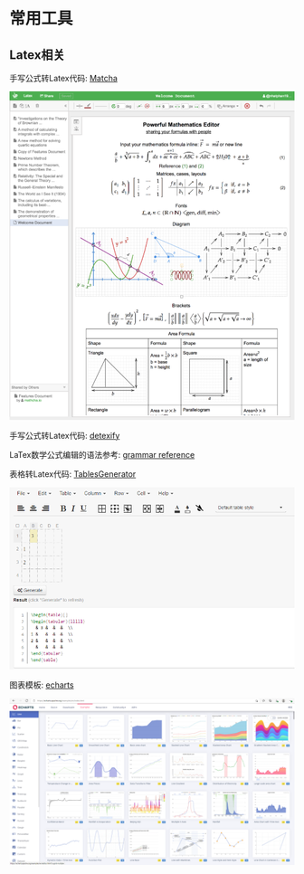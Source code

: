 # 常用工具

## Latex相关
手写公式转Latex代码: [Matcha](https://www.mathcha.io/)

![Matcha](mathcha.png)

手写公式转Latex代码: [detexify](http://detexify.kirelabs.org/classify.html)

LaTex数学公式编辑的语法参考: [grammar reference](https://math.meta.stackexchange.com/questions/5020/mathjax-basic-tutorial-and-quick-reference)

表格转Latex代码: [TablesGenerator](https://www.tablesgenerator.com/)

![TablesGenerator](tablesgenerator.png)

图表模板: [echarts](https://echarts.apache.org/examples/en/index.html)

![echarts](echarts.png)

